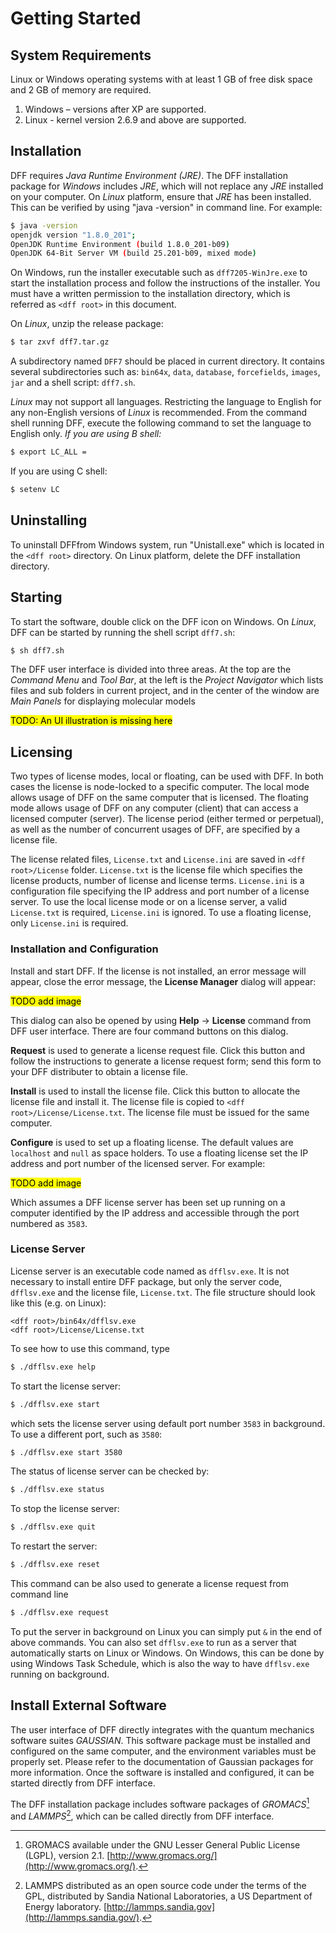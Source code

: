 # Getting Started

## System Requirements

Linux or Windows operating systems with at least 1 GB of free disk space and 2 GB of memory are required.

1. Windows – versions after XP are supported.
2. Linux - kernel version 2.6.9 and above are supported.

## Installation

DFF requires _Java Runtime Environment (JRE)_. The DFF installation package for _Windows_ includes _JRE_, which will not replace any _JRE_ installed on your computer. On _Linux_ platform, ensure that _JRE_ has been installed. This can be verified by using "java -version" in command line. For example:

```sh
$ java -version
openjdk version "1.8.0_201";
OpenJDK Runtime Environment (build 1.8.0_201-b09)
OpenJDK 64-Bit Server VM (build 25.201-b09, mixed mode)
```

On Windows, run the installer executable such as `dff7205-WinJre.exe` to start the installation process and follow the instructions of the installer. You must have a written permission to the installation directory, which is referred as `<dff root>` in this document.

On _Linux_, unzip the release package:

```sh
$ tar zxvf dff7.tar.gz
```

A subdirectory named `DFF7` should be placed in current directory. It contains several subdirectories such as: `bin64x`, `data`, `database`, `forcefields`, `images`, `jar` and a shell script: `dff7.sh`.

_Linux_ may not support all languages. Restricting the language to English for any non-English versions of _Linux_ is recommended. From the command shell running DFF, execute the following command to set the language to English only.
_If you are using B shell:_

```sh
$ export LC_ALL =
```

If you are using C shell:

```sh
$ setenv LC
```

## Uninstalling

To uninstall DFFfrom Windows system, run "Unistall.exe" which is located in the `<dff root>` directory. On Linux platform, delete the DFF installation directory.

## Starting

To start the software, double click on the DFF icon on Windows. On _Linux_, DFF can be started by running the shell script `dff7.sh`:

```sh
$ sh dff7.sh
```

The DFF user interface is divided into three areas. At the top are the _Command Menu_ and _Tool Bar_, at the left is the _Project Navigator_ which lists files and sub folders in current project, and in the center of the window are _Main Panels_ for displaying molecular models

<mark>TODO: An UI illustration is missing here</mark>

## Licensing

Two types of license modes, local or floating, can be used with DFF. In both cases the license is node-locked to a specific computer. The local mode allows usage of DFF on the same computer that is licensed. The floating mode allows usage of DFF on any computer (client) that can access a licensed computer (server). The license period (either termed or perpetual), as well as the number of concurrent usages of DFF, are specified by a license file.

The license related files, `License.txt` and `License.ini` are saved in `<dff root>/License` folder. `License.txt` is the license file which specifies the license products, number of license and license terms. `License.ini` is a configuration file specifying the IP address and port number of a license server. To use the local license mode or on a license server, a valid `License.txt` is required, `License.ini` is ignored. To use a floating license, only `License.ini` is required.

### Installation and Configuration

Install and start DFF. If the license is not installed, an error message will appear, close the error message, the **License Manager** dialog will appear:

<mark>TODO add image</mark>

This dialog can also be opened by using **Help** → **License** command from DFF user interface. There are four command buttons on this dialog.

**Request** is used to generate a license request file. Click this button and follow the instructions to generate a license request form; send this form to your DFF distributer to obtain a license file.

**Install** is used to install the license file. Click this button to allocate the license file and install it. The license file is copied to `<dff root>/License/License.txt`. The license file must be issued for the same computer.

**Configure** is used to set up a floating license. The default values are `localhost` and `null` as space holders. To use a floating license set the IP address and port number of the licensed server. For example:

<mark>TODO add image</mark>

Which assumes a DFF license server has been set up running on a computer identified by the IP address and accessible through the port numbered as `3583`.

### License Server

License server is an executable code named as `dfflsv.exe`. It is not necessary to install entire DFF package, but only the server code, `dfflsv.exe` and the license file, `License.txt`. The file structure should look like this (e.g. on Linux):

```
<dff root>/bin64x/dfflsv.exe
<dff root>/License/License.txt
```

To see how to use this command, type

```sh
$ ./dfflsv.exe help
```

To start the license server:

```sh
$ ./dfflsv.exe start
```

which sets the license server using default port number `3583` in background. To use a different port, such as `3580`:

```sh
$ ./dfflsv.exe start 3580
```

The status of license server can be checked by:

```sh
$ ./dfflsv.exe status
```

To stop the license server:

```sh
$ ./dfflsv.exe quit
```

To restart the server:

```sh
$ ./dfflsv.exe reset
```

This command can be also used to generate a license request from command line

```sh
$ ./dfflsv.exe request
```

To put the server in background on Linux you can simply put `&` in the end of above commands. You can also set `dfflsv.exe` to run as a server that automatically starts on Linux or Windows. On Windows, this can be done by using Windows Task Schedule, which is also the way to have `dfflsv.exe` running on background.

## Install External Software

The user interface of DFF directly integrates with the quantum mechanics software suites _GAUSSIAN_. This software package must be installed and configured on the same computer, and the environment variables must be properly set. Please refer to the documentation of Gaussian packages for more information. Once the software is installed and configured, it can be started directly from DFF interface.

The DFF installation package includes software packages of _GROMACS_[^1] and _LAMMPS_[^2], which can be called directly from DFF interface.

[^1]: GROMACS available under the GNU Lesser General Public License (LGPL), version 2.1. [http://www.gromacs.org/](http://www.gromacs.org/).
[^2]: LAMMPS distributed as an open source code under the terms of the GPL, distributed by Sandia National Laboratories, a US Department of Energy laboratory. [http://lammps.sandia.gov](http://lammps.sandia.gov/).
